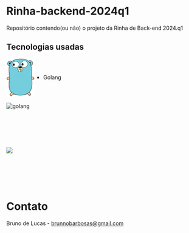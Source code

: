 # Rinha-backend-2024q1
Repositório contendo(ou não) o projeto da Rinha de Back-end 2024.q1


## Tecnologias usadas

<div style="display: flex; flex-direction: row; align-items: center"> 
<img src="https://raw.githubusercontent.com/docker-library/docs/01c12653951b2fe592c1f93a13b4e289ada0e3a1/golang/logo.png" alt="golang" style="height: 100px;" alt="Golang"/>

- Golang
</div>

<br>

<div style="display: flex; flex-direction: row; align-items: center"> 
<img src="https://miro.medium.com/v2/resize:fit:1200/0*mjG1YdoT7xPcnznN.jpg" alt="golang" style="height: 100px;"/>
</div>
<br>
<div style="display: flex; flex-direction: row; align-items: center"> 
<img src="https://blog.geekhunter.com.br/wp-content/uploads/2019/06/docker-na-pratica-como-construir-uma-aplicacao-2.png" style="height: 100px;"/>
</div>

# Contato
Bruno de Lucas - brunnobarbosas@gmail.com


